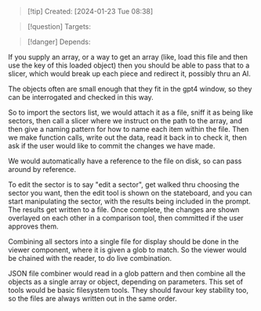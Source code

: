
>[!tip] Created: [2024-01-23 Tue 08:38]

>[!question] Targets: 

>[!danger] Depends: 

If you supply an array, or a way to get an array (like, load this file and then use the key of this loaded object) then you should be able to pass that to a slicer, which would break up each piece and redirect it, possibly thru an AI.

The objects often are small enough that they fit in the gpt4 window, so they can be interrogated and checked in this way.

So to import the sectors list, we would attach it as a file, sniff it as being like sectors, then call a slicer where we instruct on the path to the array, and then give a naming pattern for how to name each item within the file.  Then we make function calls, write out the data, read it back in to check it, then ask if the user would like to commit the changes we have made.

We would automatically have a reference to the file on disk, so can pass around by reference.

To edit the sector is to say "edit a sector", get walked thru choosing the sector you want, then the edit tool is shown on the stateboard, and you can start manipulating the sector, with the results being included in the prompt.  The results get written to a file.  Once complete, the changes are shown overlayed on each other in a comparison tool, then committed if the user approves them.

Combining all sectors into a single file for display should be done in the viewer component, where it is given a glob to match.  So the viewer would be chained with the reader, to do live combination.

JSON file combiner would read in a glob pattern and then combine all the objects as a single array or object, depending on parameters.  This set of tools would be basic filesystem tools.  They should favour key stability too, so the files are always written out in the same order.
